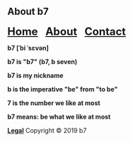 ## About b7

<p><strong><font size="5"><a href="https://b7.github.io">Home</a> &nbsp; <a href="https://b7.github.io/about">About</a> &nbsp; <a href="https://b7.github.io/contact">Contact</a></font></strong></p>

**b7 [ˈbi ˈsɛvən]**

**b7 is "b7" (b7, b seven)**

**b7 is my nickname**

**b is the imperative "be" from "to be"**

**7 is the number we like at most**

**b7 means: be what we like at most**

<strong><a href="https://b7.github.io/legal">Legal</a></strong> Copyright © 2019 b7
